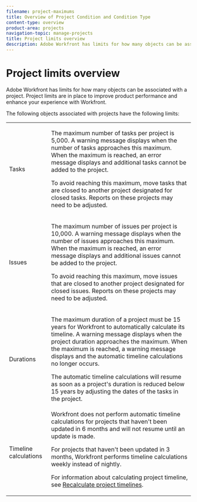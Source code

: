 ```yaml
---
filename: project-maximums
title: Overview of Project Condition and Condition Type
content-type: overview
product-area: projects
navigation-topic: manage-projects
title: Project limits overview
description: Adobe Workfront has limits for how many objects can be associated with a project. Project limits are in place to improve product performance and enhance your experience with Workfront.
---
```


# Project limits overview

Adobe Workfront has limits for how many objects can be associated with a project. Project limits are in place to improve product performance and enhance your experience with Workfront.

The following objects associated with projects have the following limits:

<table style="table-layout:auto"> 
 <col> 
 <col> 
 <tbody> 
  <tr> 
   <td role="rowheader">Tasks</td> 
   <td> <!--
     <p data-mc-conditions="QuicksilverOrClassic.Draft mode">(This is NOT TRUE, but the PMs always wanted this to stay the way it is because they don't want customers creating projects bigger than this.)</p>
    --> <p>The maximum number of tasks per project is 5,000. A warning message displays when the number of tasks approaches this maximum. When the maximum is reached, an error message displays and additional tasks cannot be added to the project.</p> <p>To avoid reaching this maximum, move tasks that are closed to another project designated for closed tasks. Reports on these projects may need to be adjusted.</p> </td> 
  </tr> 
  <tr> 
   <td role="rowheader">Issues</td> 
   <td> <!--
     <p data-mc-conditions="QuicksilverOrClassic.Draft mode">(this is true only for some clusters; according to Anna A., some clusters are set to a million.)</p>
    --> <p>The maximum number of issues per project is 10,000. A warning message displays when the number of issues approaches this maximum. When the maximum is reached, an error message displays and additional issues cannot be added to the project.</p> <p>To avoid reaching this maximum, move issues that are closed to another project designated for closed issues. Reports on these projects may need to be adjusted.</p> </td> 
  </tr> 
  <tr> 
   <td role="rowheader">Durations</td> 
   <td> <p>The maximum duration of a project must be 15 years for Workfront to automatically calculate its timeline. A warning message displays when the project duration approaches the maximum. When the maximum is reached, a warning message displays and the automatic timeline calculations no longer occurs.</p> <p>The automatic timeline calculations will resume as soon as a project's duration is reduced below 15 years by adjusting the dates of the tasks in the project.</p> </td> 
  </tr> 
  <tr> 
   <td role="rowheader">Timeline calculations</td> 
   <td>Workfront does not perform automatic timeline calculations for projects that haven't been updated in 6 months and will not resume until an update is made.<p>For projects that haven't been updated in 3 months, Workfront performs timeline calculations weekly instead of nightly.</p><p>For information about calculating project timeline, see <a href="../../../manage-work/projects/manage-projects/recalculate-project-timeline.md" class="MCXref xref">Recalculate project timelines</a>. </p></td> 
  </tr> 
 </tbody> 
</table>

